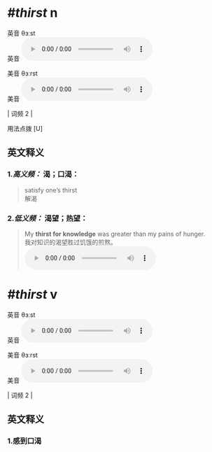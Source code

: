 # ***\#thirst*** n
英音 θɜːst  
英音
<audio src="./media/thirst-B.aac" controls="controls"></audio>

美音 θɜːrst  
美音
<audio src="./media/thirst.aac" controls="controls"></audio>



| 词频 2 |  

用法点拨  [U]

英文释义
---
### 1.*高义频：* **渴；口渴：**  

 > satisfy one’s thirst  
 > 解渴    

### 2.*低义频：* **渴望；热望：**  

 > My **thirst for knowledge** was greater than my pains of hunger.  
 > 我对知识的渴望胜过饥饿的煎熬。    
<audio src="./media/thirst-1.aac" controls="controls"></audio>


# ***\#thirst*** v
英音 θɜːst  
英音
<audio src="./media/thirst-B.aac" controls="controls"></audio>

美音 θɜːrst  
美音
<audio src="./media/thirst.aac" controls="controls"></audio>



| 词频 2 |  

英文释义
---
### 1.**感到口渴**  


